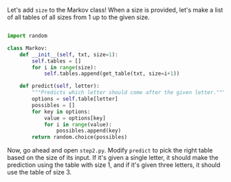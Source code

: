 Let's add `size` to the Markov class! When a size is provided, let's make a list of all tables of all sizes from 1 up to
the given size.

```python

import random 

class Markov:
    def __init__(self, txt, size=1):
        self.tables = []
        for i in range(size):
            self.tables.append(get_table(txt, size=i+1))

    def predict(self, letter):
        """Predicts which letter should come after the given letter."""
        options = self.table[letter]
        possibles = []
        for key in options:
            value = options[key]
            for i in range(value):
                possibles.append(key)
        return random.choice(possibles)
```

Now, go ahead and open `step2.py`. Modify `predict` to pick the right table based on the size of its input. If it's given a single letter, it should make the prediction using the table with size 1, and if it's given three letters, it should use the table of size 3.
